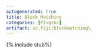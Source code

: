 ```yaml
---
autogenerated: true
title: Block Matching
categories: [Plugins]
artifact: sc.fiji:blockmatching\_
---
```


{% include stub%}



